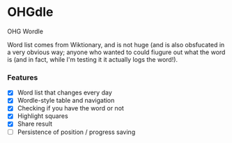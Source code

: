 # OHGdle
OHG Wordle

Word list comes from Wiktionary, and is not huge (and is also obsfucated in a very obvious way; anyone who wanted to could fiugure out what the word is (and in fact, while I'm testing it it actually logs the word!).

### Features

- [x] Word list that changes every day
- [x] Wordle-style table and navigation
- [x] Checking if you have the word or not
- [x] Highlight squares
- [x] Share result
- [ ] Persistence of position / progress saving
